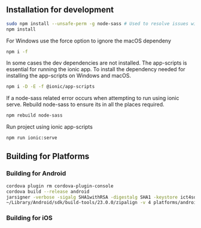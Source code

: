 
## Installation for development
```bash
sudo npm install --unsafe-perm -g node-sass # Used to resolve issues with node-sass on macos
npm install
```


For Windows use the force option to ignore the macOS dependeny
```bash
npm i -f
```

In some cases the dev dependencies are not installed. The app-scripts is essential for running the ionic app.
To install the dependency needed for installing the app-scripts on Windows and macOS.

```bash
npm i -D -E -f @ionic/app-scripts
```


If a node-sass related error occurs when attempting to run using ionic serve. Rebuild node-sass to ensure its in all the 
places required.
```bash
npm rebuild node-sass
```

Run project using ionic app-scripts
```bash
npm run ionic:serve
```

## Building for Platforms


### Building for Android

```bash
cordova plugin rm cordova-plugin-console
cordova build --release android
jarsigner -verbose -sigalg SHA1withRSA -digestalg SHA1 -keystore ict4sdg.keystore platforms/android/build/outputs/apk/android-release-unsigned.apk #enter password
~/Library/Android/sdk/build-tools/23.0.0/zipalign -v 4 platforms/android/build/outputs/apk/android-release-unsigned.apk signed_releases/APP_NAME_$(date +%F).apk
```

### Building for iOS
